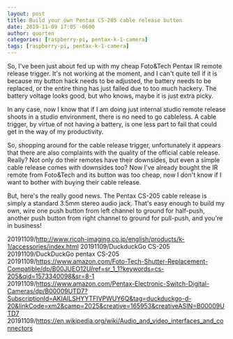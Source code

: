 ```yaml
---
layout: post
title: Build your own Pentax CS-205 cable release button
date: 2019-11-09 17:05 -0600
author: quorten
categories: [raspberry-pi, pentax-k-1-camera]
tags: [raspberry-pi, pentax-k-1-camera]
---
```


So, I've been just about fed up with my cheap Foto&Tech Pentax IR
remote release trigger.  It's not working at the moment, and I can't
quite tell if it is because my button hack needs to be adjusted, the
battery needs to be replaced, or the entire thing has just failed due
to too much hackery.  The battery voltage looks good, but who knows,
maybe it is just extra picky.

In any case, now I know that if I am doing just internal studio remote
release shoots in a studio environment, there is no need to go
cableless.  A cable trigger, by virtue of not having a battery, is one
less part to fail that could get in the way of my productivity.

So, shopping around for the cable release trigger, unfortunately it
appears that there are also complaints with the quality of the
official cable release.  Really?  Not only do their remotes have their
downsides, but even a simple cable release comes with downsides too?
Now I've already bought the IR remote from Foto&Tech and its button
was too cheap, now I don't know if I want to bother with buying their
cable release.

But, here's the really good news.  The Pentax CS-205 cable release is
simply a standard 3.5mm stereo audio jack.  That's easy enough to
build my own, wire one push button from left channel to ground for
half-push, another push button from right channel to ground for
pull-push, and you're in business!

<!-- more -->

20191109/http://www.ricoh-imaging.co.jp/english/products/k-1/accessories/index.html
20191109/DuckduckGo CS-205  
20191109/DuckDuckGo pentax CS-205  
20191109/https://www.amazon.com/Foto-Tech-Shutter-Replacement-Compatible/dp/B00JUEO12U/ref=sr_1_1?keywords=cs-205&qid=1573340098&sr=8-1  
20191109/https://www.amazon.com/Pentax-Electronic-Switch-Digital-Cameras/dp/B00009UTD7?SubscriptionId=AKIAILSHYYTFIVPWUY6Q&tag=duckduckgo-d-20&linkCode=xm2&camp=2025&creative=165953&creativeASIN=B00009UTD7  
20191109/https://en.wikipedia.org/wiki/Audio_and_video_interfaces_and_connectors
